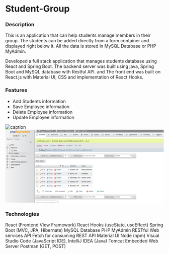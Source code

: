 # Student-Group

### Description
This is an application that can help students manage members in their group. The students can be added directly from a form container and displayed right below it. All the data is stored in MySQL Database or PHP MyAdmin. 

Developed a full stack application that manages students database using React and Spring Boot. The backend server was built using java, Spring Boot and MySQL database with Restful API. and The front end was built on React.js with Material UI, CSS and implementation of React Hooks.


### Features
- Add Students information
- Save Employee information
- Delete Employee information
- Update Employee information

![caption](./media/reactapp.gif)
![alt text](https://github.com/tpemba100/Student-Group/blob/master/media/data.png?raw=true)

### Technologies
React (Frontend View Framework)
React Hooks (useState, useEffect)
Spring Boot (MVC, JPA, Hibernate)
MySQL Database
PHP MyAdmin
RESTful Web services API
Fetch for consuming REST API
Material UI
Node (npm)
Visual Studio Code (JavaScript IDE), IntelliJ IDEA (Java)
Tomcat Embedded Web Server
Postman (GET, POST)
